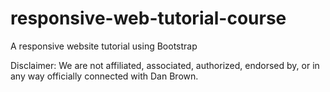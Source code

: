 # responsive-web-tutorial-course
A responsive website tutorial using Bootstrap

Disclaimer: We are not affiliated, associated, authorized, endorsed by, or in any way officially connected with Dan Brown.
